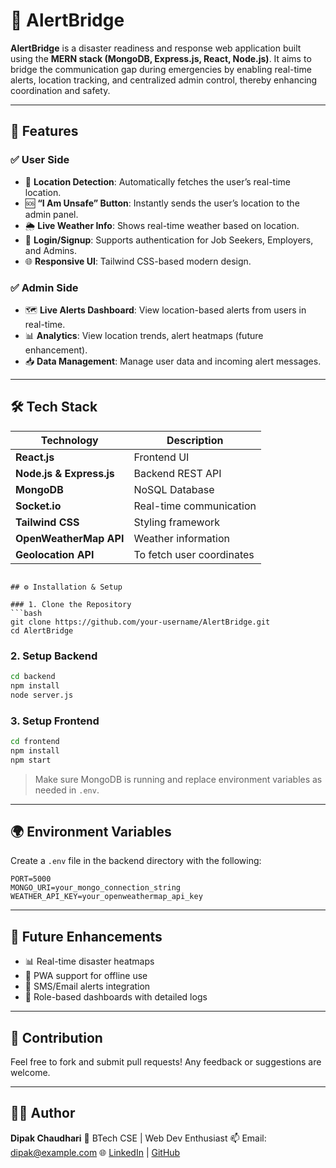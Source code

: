 # 🚨 AlertBridge

**AlertBridge** is a disaster readiness and response web application built using the **MERN stack (MongoDB, Express.js, React, Node.js)**. It aims to bridge the communication gap during emergencies by enabling real-time alerts, location tracking, and centralized admin control, thereby enhancing coordination and safety.

---

## 📌 Features

### ✅ User Side
- 📍 **Location Detection**: Automatically fetches the user’s real-time location.
- 🆘 **“I Am Unsafe” Button**: Instantly sends the user’s location to the admin panel.
- 🌦️ **Live Weather Info**: Shows real-time weather based on location.
- 📩 **Login/Signup**: Supports authentication for Job Seekers, Employers, and Admins.
- 🌐 **Responsive UI**: Tailwind CSS-based modern design.

### ✅ Admin Side
- 🗺️ **Live Alerts Dashboard**: View location-based alerts from users in real-time.
- 📊 **Analytics**: View location trends, alert heatmaps (future enhancement).
- 📥 **Data Management**: Manage user data and incoming alert messages.

---

## 🛠️ Tech Stack

| Technology | Description |
|------------|-------------|
| **React.js** | Frontend UI |
| **Node.js & Express.js** | Backend REST API |
| **MongoDB** | NoSQL Database |
| **Socket.io** | Real-time communication |
| **Tailwind CSS** | Styling framework |
| **OpenWeatherMap API** | Weather information |
| **Geolocation API** | To fetch user coordinates |

````

## ⚙️ Installation & Setup

### 1. Clone the Repository
```bash
git clone https://github.com/your-username/AlertBridge.git
cd AlertBridge
````

### 2. Setup Backend

```bash
cd backend
npm install
node server.js
```

### 3. Setup Frontend

```bash
cd frontend
npm install
npm start
```

> Make sure MongoDB is running and replace environment variables as needed in `.env`.

---

## 🌍 Environment Variables

Create a `.env` file in the backend directory with the following:

```env
PORT=5000
MONGO_URI=your_mongo_connection_string
WEATHER_API_KEY=your_openweathermap_api_key
```

---

## 🚧 Future Enhancements

* 📊 Real-time disaster heatmaps
* 📱 PWA support for offline use
* 📌 SMS/Email alerts integration
* 🔐 Role-based dashboards with detailed logs

---

## 🙌 Contribution

Feel free to fork and submit pull requests! Any feedback or suggestions are welcome.

---


## 👨‍💻 Author

**Dipak Chaudhari**
🚀 BTech CSE | Web Dev Enthusiast
📫 Email: [dipak@example.com](mailto:dipakchaudhari171@gmail.com)
🌐 [LinkedIn](https://linkedin.com/in/dipak-chaudhari-813669248/) | [GitHub](https://github.com/dchaudhari7177)


```

